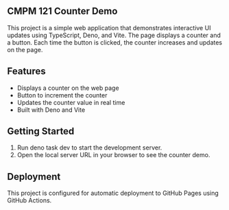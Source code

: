 ## CMPM 121 Counter Demo

This project is a simple web application that demonstrates interactive UI updates using TypeScript, Deno, and Vite. The page displays a counter and a button. Each time the button is clicked, the counter increases and updates on the page.

## Features

- Displays a counter on the web page
- Button to increment the counter
- Updates the counter value in real time
- Built with Deno and Vite

## Getting Started

1. Run deno task dev to start the development server.
2. Open the local server URL in your browser to see the counter demo.

## Deployment

This project is configured for automatic deployment to GitHub Pages using GitHub Actions.
